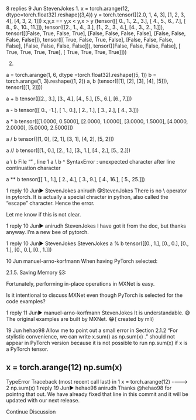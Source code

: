 

<!--
 * @version:
 * @Author:  StevenJokes https://github.com/StevenJokes
 * @Date: 2020-09-13 21:16:01
 * @LastEditors:  StevenJokes https://github.com/StevenJokes
 * @LastEditTime: 2020-09-13 21:16:15
 * @Description:http://preview.d2l.ai/d2l-en/master/chapter_preliminaries/ndarray.html
 * @TODO::
 * @Reference:
-->
8 replies
9 Jun
Steven​Jokes
1.
x = torch.arange(12, dtype=torch.float32).reshape((3,4))
y = torch.tensor([[2.0, 1, 4, 3], [1, 2, 3, 4], [4, 3, 2, 1]])
x,y,x == y,x < y,x > y
(tensor([[ 0., 1., 2., 3.],
[ 4., 5., 6., 7.],
[ 8., 9., 10., 11.]]),
tensor([[2., 1., 4., 3.],
[1., 2., 3., 4.],
[4., 3., 2., 1.]]),
tensor([[False, True, False, True],
[False, False, False, False],
[False, False, False, False]]),
tensor([[ True, False, True, False],
[False, False, False, False],
[False, False, False, False]]),
tensor([[False, False, False, False],
[ True, True, True, True],
[ True, True, True, True]]))

2.
a = torch.arange(1, 6, dtype =torch.float32).reshape((5, 1))
b = torch.arange(1, 3).reshape((1, 2))
a, b
(tensor([[1],
[2],
[3],
[4],
[5]]),
tensor([[1, 2]]))

a + b
tensor([[2., 3.],
[3., 4.],
[4., 5.],
[5., 6.],
[6., 7.]])

a - b
tensor([[ 0., -1.],
[ 1., 0.],
[ 2., 1.],
[ 3., 2.],
[ 4., 3.]])

a * b
tensor([[1.0000, 0.5000],
[2.0000, 1.0000],
[3.0000, 1.5000],
[4.0000, 2.0000],
[5.0000, 2.5000]])

a / b
tensor([[1, 0],
[2, 1],
[3, 1],
[4, 2],
[5, 2]])

a // b
tensor([[1., 0.],
[2., 1.],
[3., 1.],
[4., 2.],
[5., 2.]])

a \ b
File “” , line 1 a \ b ^ SyntaxError : unexpected character after line continuation character

a ** b
tensor([[ 1., 1.],
[ 2., 4.],
[ 3., 9.],
[ 4., 16.],
[ 5., 25.]])

1 reply
10 Jun▶ StevenJokes
anirudh
@StevenJokes There is no \ operator in pytorch. It is actually a special chracter in python, also called the “escape” character. Hence the error.

Let me know if this is not clear.

1 reply
10 Jun▶ anirudh
Steven​Jokes
I have got it from the doc, but thanks anyway.
I’m a new bee of pytorch.

1 reply
10 Jun▶ StevenJokes
Steven​Jokes
a % b
tensor([[0., 1.],
[0., 0.],
[0., 1.],
[0., 0.],
[0., 1.]])

10 Jun
manuel-​arno-​korfmann
When having PyTorch selected:

2.1.5. Saving Memory §3:

Fortunately, performing in-place operations in MXNet is easy.

Is it intentional to discuss MXNet even though PyTorch is selected for the code examples?

1 reply
11 Jun▶ manuel-arno-korfmann
Steven​Jokes
It is understandable. :sweat_smile:
The original examples are built by MXNet. :joy:( created by mli)

19 Jun
hehao​98
Allow me to point out a small error in Section 2.1.2
“For stylistic convenience, we can write x.sum() as np.sum(x) .” should not appear in PyTorch version because it is not possible to run np.sum(x) if x is a PyTorch tensor.

x = torch.arange(12)
np.sum(x)
---------------------------------------------------------------------------
TypeError                                 Traceback (most recent call last)
<ipython-input-30-1393831a87e1> in <module>
      1 x = torch.arange(12)
----> 2 np.sum(x)
1 reply
19 Jun▶ hehao98
anirudh
Thanks @hehao98 for pointng that out. We have already fixed that line in this commit and it will be updated with our next release.

Continue Discussion
